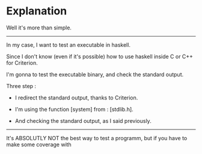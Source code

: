 # Explanation

Well it's more than simple.

---

In my case, I want to test an executable in haskell.

Since I don't know (even if it's possible) how to use haskell inside C or C++ for Criterion.

I'm gonna to test the executable binary, and check the standard output.

Three step :

- I redirect the standard output, thanks to Criterion.

- I'm using the function [system] from : [stdlib.h].

- And checking the standard output, as I said previously.

---

It's ABSOLUTLY NOT the best way to test a programm, but if you have to make some coverage with